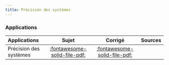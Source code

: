 ```yaml
---
title: Précision des systèmes 
---
```



### Applications 
 
| Applications | Sujet | Corrigé | Sources  | 
| :-------------- | :---: | :-----: | :------: | 
| Précision des systèmes | [:fontawesome-solid-file-pdf:](https://github.com/xpessoles/ALL_PDF/raw/main/PDF/Cy_02_Ch_03_Application_01_Sujet.pdf) | [:fontawesome-solid-file-pdf:](https://github.com/xpessoles/ALL_PDF/raw/main/PDF/Cy_02_Ch_03_Application_01_Corrige.pdf) | | Cellule d'assemblage pour avion Falcon | [:fontawesome-solid-file-pdf:](https://github.com/xpessoles/ALL_PDF/raw/main/PDF/Cy_02_Ch_03_Application_02_AssemblageFalcon_Sujet.pdf) | [:fontawesome-solid-file-pdf:](https://github.com/xpessoles/ALL_PDF/raw/main/PDF/Cy_02_Ch_03_Application_02_AssemblageFalcon_Corrige.pdf) | [:material-github:](https://github.com/xpessoles/PSI_Cy_02_PredictionPerfomances/tree/main/Chapitre_03_Precision/Cy_02_Ch_03_Application_02_AssemblageFalcon) | 





